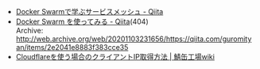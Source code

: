 * [Docker Swarmで学ぶサービスメッシュ - Qiita](https://qiita.com/Brutus/items/b3dfe5957294caa82669)
* [Docker Swarm を使ってみる - Qiita](https://qiita.com/guromityan/items/2e2041e8883f383cce35)(404)  
  Archive: http://web.archive.org/web/20201103231656/https://qiita.com/guromityan/items/2e2041e8883f383cce35
* [Cloudflareを使う場合のクライアントIP取得方法 | 鯖缶工場wiki](https://wiki.sabakan.industries/server/get-client-ip-via-cloudflare)
